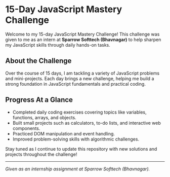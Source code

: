 # 15-Day JavaScript Mastery Challenge

Welcome to my 15-day JavaScript Mastery Challenge! This challenge was given to me as an intern at **Sparrow Softtech (Bhavnagar)** to help sharpen my JavaScript skills through daily hands-on tasks.

## About the Challenge

Over the course of 15 days, I am tackling a variety of JavaScript problems and mini-projects. Each day brings a new challenge, helping me build a strong foundation in JavaScript fundamentals and practical coding.

## Progress At a Glance

- Completed daily coding exercises covering topics like variables, functions, arrays, and objects.
- Built small projects such as calculators, to-do lists, and interactive web components.
- Practiced DOM manipulation and event handling.
- Improved problem-solving skills with algorithmic challenges.

Stay tuned as I continue to update this repository with new solutions and projects throughout the challenge!

---
*Given as an internship assignment at Sparrow Softtech (Bhavnagar).*
